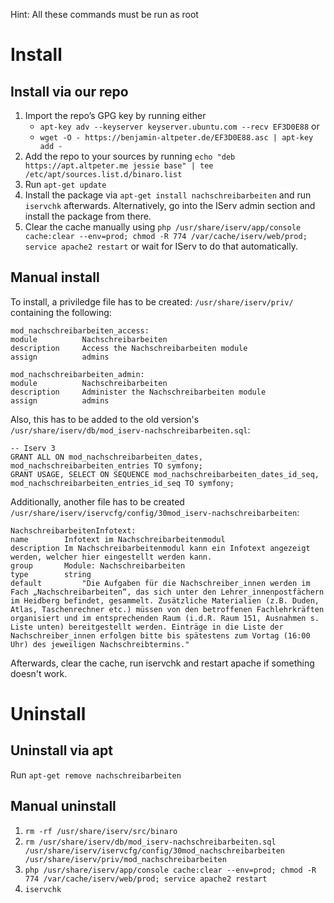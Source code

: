 Hint: All these commands must be run as root

# Install

## Install via our repo
1. Import the repo’s GPG key by running either
    * `apt-key adv --keyserver keyserver.ubuntu.com --recv EF3D0E88` or
    * `wget -O - https://benjamin-altpeter.de/EF3D0E88.asc | apt-key add -`
2. Add the repo to your sources by running `echo "deb https://apt.altpeter.me jessie base" | tee /etc/apt/sources.list.d/binaro.list`
3. Run `apt-get update`
4. Install the package via `apt-get install nachschreibarbeiten` and run `iservchk` afterwards. Alternatively, go into the IServ admin section and install the package from there.
5. Clear the cache manually using `php /usr/share/iserv/app/console cache:clear --env=prod; chmod -R 774 /var/cache/iserv/web/prod; service apache2 restart` or wait for IServ to do that automatically.

## Manual install
To install, a priviledge file has to be created: `/usr/share/iserv/priv/` containing the following:
```
mod_nachschreibarbeiten_access:
module          Nachschreibarbeiten
description     Access the Nachschreibarbeiten module
assign          admins

mod_nachschreibarbeiten_admin:
module          Nachschreibarbeiten
description     Administer the Nachschreibarbeiten module
assign          admins
```

Also, this has to be added to the old version's `/usr/share/iserv/db/mod_iserv-nachschreibarbeiten.sql`:
```
-- Iserv 3
GRANT ALL ON mod_nachschreibarbeiten_dates, mod_nachschreibarbeiten_entries TO symfony;
GRANT USAGE, SELECT ON SEQUENCE mod_nachschreibarbeiten_dates_id_seq, mod_nachschreibarbeiten_entries_id_seq TO symfony;
```

Additionally, another file has to be created `/usr/share/iserv/iservcfg/config/30mod_iserv-nachschreibarbeiten`:
```
NachschreibarbeitenInfotext:
name        Infotext im Nachschreibarbeitenmodul
description Im Nachschreibarbeitenmodul kann ein Infotext angezeigt werden, welcher hier eingestellt werden kann.
group       Module: Nachschreibarbeiten
type        string
default         "Die Aufgaben für die Nachschreiber_innen werden im Fach „Nachschreibarbeiten“, das sich unter den Lehrer_innenpostfächern im Heidberg befindet, gesammelt. Zusätzliche Materialien (z.B. Duden, Atlas, Taschenrechner etc.) müssen von den betroffenen Fachlehrkräften organisiert und im entsprechenden Raum (i.d.R. Raum 151, Ausnahmen s. Liste unten) bereitgestellt werden. Einträge in die Liste der Nachschreiber_innen erfolgen bitte bis spätestens zum Vortag (16:00 Uhr) des jeweiligen Nachschreibtermins."
```

Afterwards, clear the cache, run iservchk and restart apache if something doesn't work.

# Uninstall

## Uninstall via apt

Run `apt-get remove nachschreibarbeiten`

## Manual uninstall

1. `rm -rf /usr/share/iserv/src/binaro`
2. `rm /usr/share/iserv/db/mod_iserv-nachschreibarbeiten.sql /usr/share/iserv/iservcfg/config/30mod_nachschreibarbeiten /usr/share/iserv/priv/mod_nachschreibarbeiten`
3. `php /usr/share/iserv/app/console cache:clear --env=prod; chmod -R 774 /var/cache/iserv/web/prod; service apache2 restart`
4. `iservchk`
